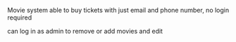 Movie system 
able to buy tickets with just email and phone number, no login required

can log in as admin to remove or add movies and edit 
